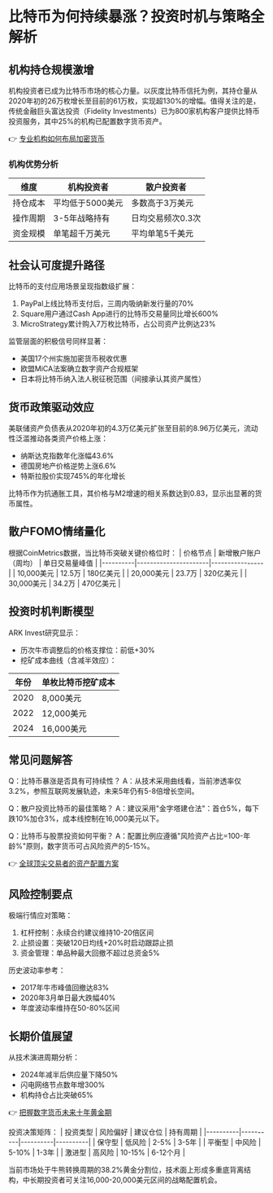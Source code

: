 # 比特币为何持续暴涨？投资时机与策略全解析

## 机构持仓规模激增

机构投资者已成为比特币市场的核心力量。以灰度比特币信托为例，其持仓量从2020年初的26万枚增长至目前的61万枚，实现超130%的增幅。值得关注的是，传统金融巨头富达投资（Fidelity Investments）已为800家机构客户提供比特币投资服务，其中25%的机构已配置数字货币资产。

👉 [专业机构如何布局加密货币](https://bit.ly/okx_welcome)

### 机构优势分析
| 维度        | 机构投资者         | 散户投资者        |
|-------------|--------------------|-------------------|
| 持仓成本    | 平均低于5000美元   | 多数高于3万美元   |
| 操作周期    | 3-5年战略持有      | 日均交易频次0.3次 |
| 资金规模    | 单笔超千万美元     | 平均单笔5千美元   |

## 社会认可度提升路径

比特币的支付应用场景呈现指数级扩展：
1. PayPal上线比特币支付后，三周内吸纳新发行量的70%
2. Square用户通过Cash App进行的比特币交易量同比增长600%
3. MicroStrategy累计购入7万枚比特币，占公司资产比例达23%

监管层面的积极信号同样显著：
- 美国17个州实施加密货币税收优惠
- 欧盟MiCA法案确立数字资产合规框架
- 日本将比特币纳入法人税征税范围（间接承认其资产属性）

## 货币政策驱动效应

美联储资产负债表从2020年初的4.3万亿美元扩张至目前的8.96万亿美元，流动性泛滥推动各类资产价格上涨：
- 纳斯达克指数年化涨幅43.6%
- 德国房地产价格逆势上涨6.6%
- 特斯拉股价实现745%的年化增长

比特币作为抗通胀工具，其价格与M2增速的相关系数达到0.83，显示出显著的货币属性。

## 散户FOMO情绪量化

根据CoinMetrics数据，当比特币突破关键价格位时：
| 价格节点 | 新增散户账户（周均） | 单日交易量峰值 |
|----------|----------------------|----------------|
| 10,000美元 | 12.5万               | 180亿美元       |
| 20,000美元 | 23.7万               | 320亿美元       |
| 30,000美元 | 34.2万               | 470亿美元       |

## 投资时机判断模型

ARK Invest研究显示：
- 历次牛市调整后的价格支撑位：前低+30%
- 挖矿成本曲线（含减半效应）：
  
| 年份 | 单枚比特币挖矿成本 |
|------|--------------------|
| 2020 | 8,000美元          |
| 2022 | 12,000美元         |
| 2024 | 16,000美元         |

## 常见问题解答

Q：比特币暴涨是否具有可持续性？
A：从技术采用曲线看，当前渗透率仅3.2%，参照互联网发展轨迹，未来5年仍有5-8倍增长空间。

Q：散户投资比特币的最佳策略？
A：建议采用"金字塔建仓法"：首仓5%，每下跌10%加仓3%，成本线控制在16,000美元以下。

Q：比特币与股票投资如何平衡？
A：配置比例应遵循"风险资产占比=100-年龄%"原则，数字货币可占风险资产的5-15%。

👉 [全球顶尖交易者的资产配置方案](https://bit.ly/okx_welcome)

## 风险控制要点

极端行情应对策略：
1. 杠杆控制：永续合约建议维持10-20倍区间
2. 止损设置：突破120日均线+20%时启动跟踪止损
3. 资金管理：单品种最大回撤不超过总资金5%

历史波动率参考：
- 2017年牛市峰值回撤达83%
- 2020年3月单日最大跌幅40%
- 年度波动率维持在50-80%区间

## 长期价值展望

从技术演进周期分析：
- 2024年减半后供应量下降50%
- 闪电网络节点数年增300%
- 机构持仓占比突破65%

👉 [把握数字货币未来十年黄金期](https://bit.ly/okx_welcome)

投资决策矩阵：
| 投资类型 | 风险偏好 | 建议仓位 | 持有周期 |
|----------|----------|----------|----------|
| 保守型   | 低风险   | 2-5%     | 3-5年    |
| 平衡型   | 中风险   | 5-10%    | 1-3年    |
| 激进型   | 高风险   | 10-15%   | 6-12个月 |

当前市场处于牛熊转换周期的38.2%黄金分割位，技术面上形成多重底背离结构，中长期投资者可关注16,000-20,000美元区间的战略配置机会。